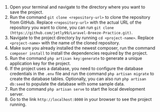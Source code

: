 1. Open your terminal and navigate to the directory where you want to save the project.
2. Run the command `git clone <repository-url>` to clone the repository from GitHub. Replace `<repository-url>` with the actual URL of the repository you want to clone, you can run `git clone (https://github.com/jetly99/Laravel-Breeze-Practice.git)`.
3. Navigate to the project directory by running `cd <project-name>`. Replace `<project-name>` with the name of the cloned repository.
4. Make sure you already installed the newest composer, run the command `composer install` to install the dependencies required by the project.
5. Run the command `php artisan key:generate` to generate a unique application key for the project.
6. If the project uses a database, you need to configure the database credentials in the `.env` file and run the command `php artisan migrate` to create the database tables. Optionally, you can also run `php artisan db:seed` to populate the database with some sample data.
7. Run the command `php artisan serve` to start the local development server.
8. Go to the link `http://localhost:8000` in your browser to see the project running.
